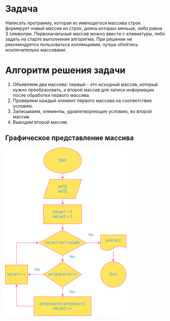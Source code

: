 # Задача
Написать программу, которая из имеющегося массива строк формирует новый массив из строк, длина которых меньше, либо равна 3 символам. Первоначальный массив можно ввести с клавиатуры, либо задать на старте выполнения алгоритма. При решении не рекомендуется пользоваться коллекциями, лучше обойтись исключительно массивами.
# Алгоритм решения задачи
1. Объявляем два массива: первый - это исходный массив, который нужно преобразовать, и второй массив для записи информации после обработки первого массива.
2. Проверяем каждый элемент первого массива на соответствие условию.
3. Записываем, элементы, удовлетворяющие условию, во второй массив. 
4. Выводим второй массив.
## Графическое представление массива
![Алгоритм](Algorithm.png)